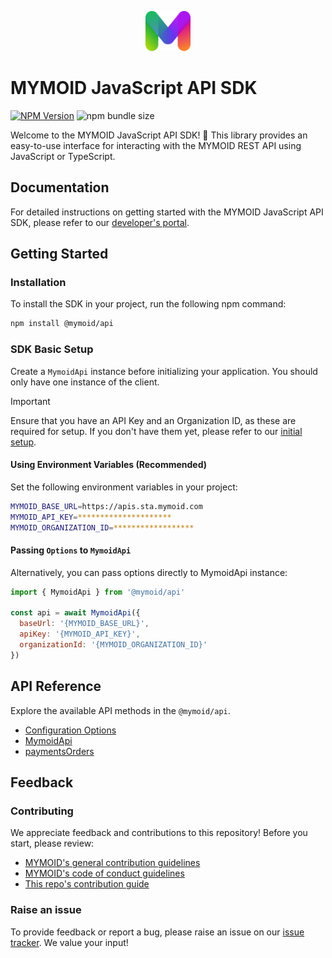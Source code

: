 <p align="center">
  <a href="https://developers.mymoid.com" target="_blank" rel="noopener noreferrer">
   <picture>
      <source media="(prefers-color-scheme: dark)" srcset="../../examples/nextjs/public/m.svg">
      <img src="../../examples/nextjs/public/m.svg" height="64">
    </picture>
  </a>
</p>

# MYMOID JavaScript API SDK

[![NPM Version](https://img.shields.io/npm/v/@mymoid/api)](https://www.npmjs.com/package/@mymoid/api)
![npm bundle size](https://img.shields.io/bundlephobia/min/@mymoid/api)

Welcome to the MYMOID JavaScript API SDK! 🎉 This library provides an easy-to-use interface for interacting with the MYMOID REST API using JavaScript or TypeScript.

## Documentation

For detailed instructions on getting started with the MYMOID JavaScript API SDK, please refer to our [developer's portal](https://developers.mymoid.com).

## Getting Started

### Installation

To install the SDK in your project, run the following npm command:

```sh
npm install @mymoid/api
```

### SDK Basic Setup

Create a `MymoidApi` instance before initializing your application. You should only have one instance of the client.

> [!IMPORTANT]
> Ensure that you have an API Key and an Organization ID, as these are required for setup. If you don't have them yet, please refer to our [initial setup](https://developers.mymoid.com/guides/getting-started#initial-setup).

#### Using Environment Variables (Recommended)

Set the following environment variables in your project:

```sh
MYMOID_BASE_URL=https://apis.sta.mymoid.com
MYMOID_API_KEY=*********************
MYMOID_ORGANIZATION_ID=******************
```

#### Passing `Options` to `MymoidApi`

Alternatively, you can pass options directly to MymoidApi instance:

```js
import { MymoidApi } from '@mymoid/api'

const api = await MymoidApi({
  baseUrl: '{MYMOID_BASE_URL}',
  apiKey: '{MYMOID_API_KEY}',
  organizationId: '{MYMOID_ORGANIZATION_ID}'
})
```

## API Reference

Explore the available API methods in the `@mymoid/api`.

- [Configuration Options]()
- [MymoidApi]()
- [paymentsOrders]()

## Feedback

### Contributing

We appreciate feedback and contributions to this repository! Before you start, please review:

- [MYMOID's general contribution guidelines]()
- [MYMOID's code of conduct guidelines]()
- [This repo's contribution guide]()

### Raise an issue

To provide feedback or report a bug, please raise an issue on our [issue tracker](). We value your input!

